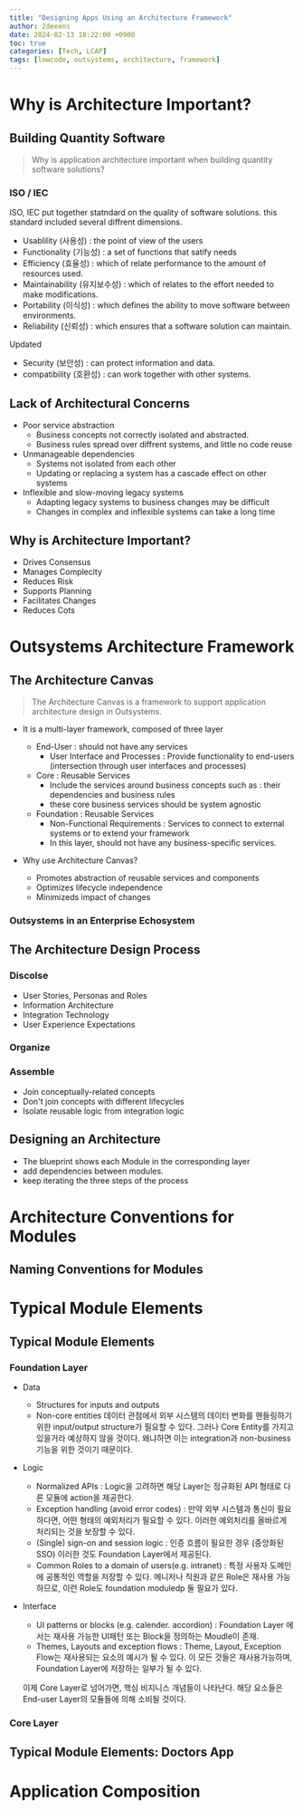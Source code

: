 ```yaml
---
title: "Designing Apps Using an Architecture Framework"
author: 2deeens
date: 2024-02-13 18:22:00 +0900
toc: true
categories: [Tech, LCAP]
tags: [lowcode, outsystems, architecture, framework]
---
```


# Why is Architecture Important?

## Building Quantity Software
> Why is application architecture important when building quantity software solutions?

### ISO / IEC
ISO, IEC put together statndard on the quality of software solutions.
this standard included several diffrent dimensions.
- Usablility (사용성) : the point of view of the users
- Functionality (기능성) : a set of functions that satify needs
- Efficiency (효율성) : which of relate performance to the amount of resources used.
- Maintainability (유지보수성) : which of relates to the effort needed to make modifications.
- Portability (이식성) :  which defines the ability to move software between environments.
- Reliability (신뢰성) :  which ensures that a software solution can maintain.

Updated
- Security (보안성) : can protect information and data.
- compatibility (호환성) : can work together with other systems.

## Lack of Architectural Concerns
- Poor service abstraction
  * Business concepts not correctly isolated and abstracted.
  * Business rules spread over diffrent systems, and little no code reuse
- Unmanageable dependencies
  * Systems not isolated from each other
  * Updating or replacing a system has a cascade effect on other systems
- Inflexible and slow-moving legacy systems
  * Adapting legacy systems to business changes may be difficult
  * Changes in complex and inflexible systems can take a long time

## Why is Architecture Important?
- Drives Consensus
- Manages Complecity
- Reduces Risk
- Supports Planning
- Facilitates Changes
- Reduces Cots


# Outsystems Architecture Framework
## The Architecture Canvas
> The Architecture Canvas is a framework to support application architecture design in Outsystems.

- It is a multi-layer framework, composed of three layer
  * End-User : should not have any services
    + User Interface and Processes : Provide functionality to end-users (intersection through user interfaces and processes)
  * Core : Reusable Services
    + Include the services around business concepts such as : their dependencies and business rules
    + these core business services should be system agnostic
  * Foundation : Reusable Services
    + Non-Functional Requirements : Services to connect to external systems or to extend your framework
    + In this layer, should not have any business-specific services.

- Why use Architecture Canvas?
  * Promotes abstraction of reusable services and components
  * Optimizes lifecycle independence
  * Minimizeds impact of changes

### Outsystems in an Enterprise Echosystem


## The Architecture Design Process
### Discolse
  - User Stories, Personas and Roles
  - Information Architecture
  - Integration Technology
  - User Experience Expectations

### Organize
### Assemble
- Join conceptually-related concepts
- Don't join concepts with different lifecycles
- Isolate reusable logic from integration logic

## Designing an Architecture
- The blueprint shows each Module in the corresponding layer
- add dependencies between modules.
- keep iterating the three steps of the process


# Architecture Conventions for Modules
## Naming Conventions for Modules

# Typical Module Elements
## Typical Module Elements
### Foundation Layer
- Data
  * Structures for inputs and outputs
  * Non-core entities
데이터 관점에서 외부 시스템의 데이터 변화를 핸들링하기 위한 input/output structure가 필요할 수 있다.
그러나 Core Entity를 가지고 있을거라 예상하지 않을 것이다.
왜냐하면 이는 integration과 non-business 기능을 위한 것이기 때문이다.

- Logic
  * Normalized APIs : Logic을 고려하면 해당 Layer는 정규화된 API 형태로 다른 모듈에 action을 제공한다.
  * Exception handling (avoid error codes) : 만약 외부 시스템과 통신이 필요하다면, 어떤 형태의 예외처리가 필요할 수 있다. 이러한 예외처리를 올바르게 처리되는 것을 보장할 수 있다.
  * (Single) sign-on and session logic : 인증 흐름이 필요한 경우 (중앙화된 SSO) 이러한 것도 Foundation Layer에서 제공된다.
  * Common Roles to a domain of users(e.g. intranet)
  : 특정 사용자 도메인에 공통적인 역할을 저장할 수 있다. 
  메니저나 직원과 같은 Role은 재사용 가능하므로, 이런 Role도 foundation moduledp 둘 필요가 있다.

- Interface
  * UI patterns or blocks (e.g. calender. accordion)
  : Foundation Layer 에서는 재사용 가능한 UI패턴 또는 Block을 정의하는 Moudle이 존재.
  * Themes, Layouts and exception flows
  :   Theme, Layout, Exception Flow는 재사용되는 요소의 예시가 될 수 있다.
  이 모든 것들은 재사용가능하며, Foundation Layer에 저장하는 일부가 될 수 있다.

  이제 Core Layer로 넘어가면, 핵심 비지니스 개념들이 나타난다.
  해당 요소들은 End-user Layer의 모듈들에 의해 소비될 것이다.

### Core Layer


## Typical Module Elements: Doctors App

# Application Composition


